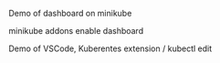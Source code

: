 Demo of dashboard on minikube 

 minikube addons enable dashboard

Demo of VSCode, Kuberentes extension / kubectl edit